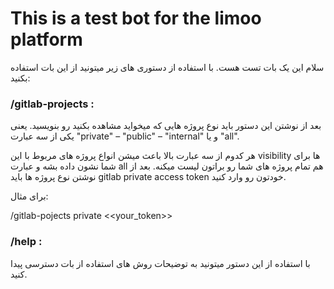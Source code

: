 # This is a test bot for the limoo platform

سلام این یک بات تست هست.
با استفاده از دستوری های زیر میتونید از این بات استفاده بکنید:

### /gitlab-projects : 

بعد از نوشتن این دستور باید نوع پروژه هایی که میخواید مشاهده بکنید رو بنویسید.
یعنی یکی از سه عبارت "private" – "public" – "internal" و یا "all".

هر کدوم از سه عبارت بالا باعث میشن انواع پروژه های مربوط با این visibility ها برای شما نشون داده بشه و عبارت all هم تمام پروژه های شما رو براتون لیست میکنه.
بعد از نوشتن نوع پروژه ها باید gitlab private access token خودتون رو وارد کنید.

برای مثال:

/gitlab-pojects private <<your_token>>

### /help : 

با استفاده از این دستور میتونید به توضیحات روش های استفاده از بات دسترسی پیدا کنید.
